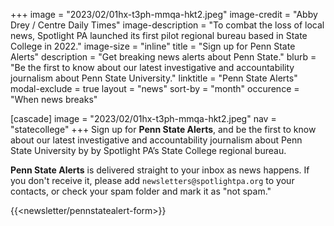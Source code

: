 +++
image = "2023/02/01hx-t3ph-mmqa-hkt2.jpeg"
image-credit = "Abby Drey / Centre Daily Times"
image-description = "To combat the loss of local news, Spotlight PA launched its first pilot regional bureau based in State College in 2022."
image-size = "inline"
title = "Sign up for Penn State Alerts"
description = "Get breaking news alerts about Penn State."
blurb = "Be the first to know about our latest investigative and accountability journalism about Penn State University."
linktitle = "Penn State Alerts"
modal-exclude = true
layout = "news"
sort-by = "month"
occurence = "When news breaks"

[cascade]
image = "2023/02/01hx-t3ph-mmqa-hkt2.jpeg"
nav = "statecollege"
+++
Sign up for **Penn State Alerts**, and be the first to know about our latest investigative and accountability journalism about Penn State University by by Spotlight PA’s State College regional bureau.

**Penn State Alerts** is delivered straight to your inbox as news happens. If you don't receive it, please add `newsletters@spotlightpa.org` to your contacts, or check your spam folder and mark it as "not spam."

{{<newsletter/pennstatealert-form>}}
